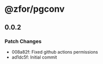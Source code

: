 # @zfor/pgconv

## 0.0.2

### Patch Changes

- 008a82f: Fixed github actions permissions
- ad1dc5f: Initial commit
